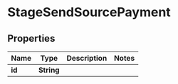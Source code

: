 

# StageSendSourcePayment


## Properties

| Name | Type | Description | Notes |
|------------ | ------------- | ------------- | -------------|
|**id** | **String** |  |  |



